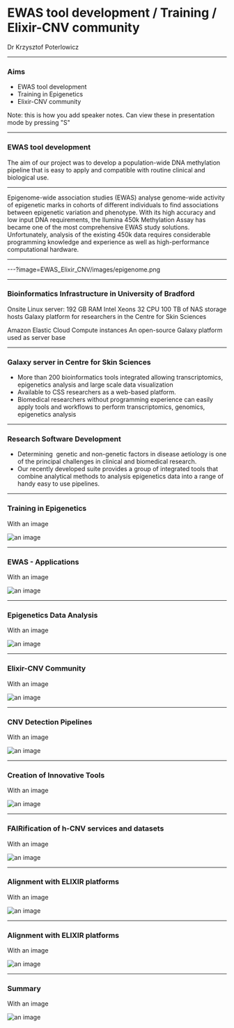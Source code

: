 # EWAS tool development / Training / Elixir-CNV community

Dr Krzysztof Poterlowicz <!-- .element: class="whitetext" -->

---

### Aims

- EWAS tool development
- Training in Epigenetics
- Elixir-CNV community

Note:
this is how you add speaker notes. Can view these in presentation mode by pressing "S"

---

### EWAS tool development

The aim of our project was to develop a population-wide DNA methylation pipeline that is easy to apply and compatible with routine clinical and biological use.

---

Epigenome-wide association studies (EWAS) analyse genome-wide activity of epigenetic marks in cohorts of different individuals to find associations between epigenetic variation and phenotype. With its high accuracy and low input DNA requirements, the llumina 450k Methylation Assay has became one of the most comprehensive EWAS study solutions. Unfortunately, analysis of the existing 450k data requires considerable programming knowledge and experience as well as high-performance computational hardware. 

---

---?image=EWAS_Elixir_CNV/images/epigenome.png

---

### Bioinformatics Infrastructure in University of Bradford

Onsite Linux server: 
192 GB RAM
Intel Xeons 32 CPU
100 TB of NAS storage
 hosts Galaxy platform for researchers in the Centre for Skin Sciences

Amazon Elastic Cloud Compute instances
An open-source Galaxy platform used as server base

---

### Galaxy server in Centre for Skin Sciences

- More than 200 bioinformatics tools integrated allowing transcriptomics, epigenetics analysis and large scale data visualization
- Available to CSS researchers as a web-based platform.
- Biomedical researchers without programming experience can easily apply tools and workflows to perform transcriptomics, genomics, epigenetics analysis

---

### Research Software Development
- Determining  genetic and non-genetic factors in disease aetiology is one of the principal challenges in clinical and biomedical research. 
- Our recently developed suite provides a group of integrated tools that combine analytical methods to analysis epigenetics data into a range of handy easy to use pipelines.

---

### Training in Epigenetics

With an image

![an image](https://imgs.xkcd.com/comics/dna.png)

---

### EWAS - Applications

With an image

![an image](https://imgs.xkcd.com/comics/dna.png)

---

### Epigenetics Data Analysis

With an image

![an image](https://imgs.xkcd.com/comics/dna.png)

---

### Elixir-CNV Community

With an image

![an image](https://imgs.xkcd.com/comics/dna.png)

---

###  CNV Detection Pipelines

With an image

![an image](https://imgs.xkcd.com/comics/dna.png)

---

###  Creation of Innovative Tools

With an image

![an image](https://imgs.xkcd.com/comics/dna.png)

---

###  FAIRification of h-CNV services and datasets

With an image

![an image](https://imgs.xkcd.com/comics/dna.png)

---
###  Alignment with ELIXIR platforms

With an image

![an image](https://imgs.xkcd.com/comics/dna.png)

---

###  Alignment with ELIXIR platforms

With an image

![an image](https://imgs.xkcd.com/comics/dna.png)

---
### Summary

With an image

![an image](https://imgs.xkcd.com/comics/dna.png)
